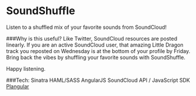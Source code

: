 # SoundShuffle

Listen to a shuffled mix of your favorite sounds from SoundCloud!

###Why is this useful?
Like Twitter, SoundCloud resources are posted linearly. If you are an active SoundCloud user, that amazing Little Dragon track you reposted on Wednesday is at the bottom of your profile by Friday. Bring back the vibes by shuffling your favorite sounds with SoundShuffle.

Happy listening.

###Tech:
Sinatra
HAML/SASS
AngularJS
SoundCloud API / JavaScript SDK
[Plangular](https://github.com/jxnblk/plangular)
